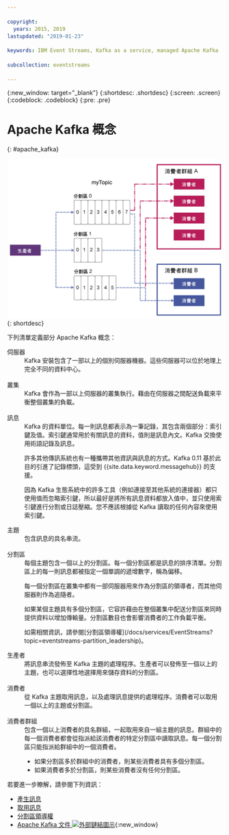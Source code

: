 ```yaml
---

copyright:
  years: 2015, 2019
lastupdated: "2019-01-23"

keywords: IBM Event Streams, Kafka as a service, managed Apache Kafka

subcollection: eventstreams

---
```


{:new_window: target="_blank"}
{:shortdesc: .shortdesc}
{:screen: .screen}
{:codeblock: .codeblock}
{:pre: .pre}

# Apache Kafka 概念
{: #apache_kafka}

![Kafka 架構圖。](kafka_overview.png "顯示 Kafka 架構的圖表。生產者正在將資料提供給 3 個分割區上的 Kafka 主題，然後由消費者訂閱訊息。")
{: shortdesc}

下列清單定義部分 Apache Kafka 概念：

<dl>
<dt>伺服器</dt>
<dd>Kafka 安裝包含了一部以上的個別伺服器機器。這些伺服器可以位於地理上完全不同的資料中心。</dd>
<br/>
<dt>叢集</dt>
<dd>Kafka 會作為一部以上伺服器的叢集執行。藉由在伺服器之間配送負載來平衡整個叢集的負載。</dd>
<br/>
<dt>訊息</dt>
<dd>Kafka 的資料單位。每一則訊息都表示為一筆記錄，其包含兩個部分：索引鍵及值。索引鍵通常用於有關訊息的資料，值則是訊息內文。Kafka 交換使用術語記錄及訊息。 

<p>許多其他傳訊系統也有一種攜帶其他資訊與訊息的方式。Kafka 0.11 基於此目的引進了記錄標頭，這受到 {{site.data.keyword.messagehub}} 的支援。</p> 

<p>因為 Kafka 生態系統中的許多工具（例如連接至其他系統的連接器）都只使用值而忽略索引鍵，所以最好是將所有訊息資料都放入值中，並只使用索引鍵進行分割或日誌壓縮。您不應該根據從 Kafka 讀取的任何內容來使用索引鍵。</p>   </dd>
<dt>主題</dt>
<dd>包含訊息的具名串流。</dd>
<br/>
<dt>分割區</dt>
<dd>每個主題包含一個以上的分割區。每一個分割區都是訊息的排序清單。分割區上的每一則訊息都被指定一個單調的遞增數字，稱為偏移。<p>每一個分割區在叢集中都有一部伺服器用來作為分割區的領導者，而其他伺服器則作為追隨者。<p>
<p>如果某個主題具有多個分割區，它容許藉由在整個叢集中配送分割區來同時提供資料以增加傳輸量。分割區數目也會影響消費者的工作負載平衡。</p>
<p>如需相關資訊，請參閱[分割區領導權](/docs/services/EventStreams?topic=eventstreams-partition_leadership)。</dd>
<dt>生產者</dt>
<dd>將訊息串流發佈至 Kafka 主題的處理程序。生產者可以發佈至一個以上的主題，也可以選擇性地選擇用來儲存資料的分割區。<br/></dd>
<br/>
<dt>消費者</dt>
<dd>從 Kafka 主題取用訊息，以及處理訊息提供的處理程序。消費者可以取用一個以上的主題或分割區。</dd>
<br/>
<dt>消費者群組</dt>
<dd>包含一個以上消費者的具名群組，一起取用來自一組主題的訊息。群組中的每一個消費者都會從指派給該消費者的特定分割區中讀取訊息。每一個分割區只能指派給群組中的一個消費者。<ul>
<li>如果分割區多於群組中的消費者，則某些消費者具有多個分割區。</li>
<li>如果消費者多於分割區，則某些消費者沒有任何分割區。</li>
</ul>
</dd>
</dl>

若要進一步瞭解，請參閱下列資訊：
- [產生訊息](/docs/services/EventStreams?topic=eventstreams-producing_messages)
- [取用訊息](/docs/services/EventStreams?topic=eventstreams-consuming_messages) 
- [分割區領導權](/docs/services/EventStreams?topic=eventstreams-partition_leadership) 
- [Apache Kafka 文件 ![外部鏈結圖示](../../icons/launch-glyph.svg "外部鏈結圖示")](http://kafka.apache.org/documentation.html){:new_window} 


<!-- 27/06/18 Karen: removing - suggestion from James

## {{site.data.keyword.messagehub}} plans
{{site.data.keyword.messagehub}} is available as two different plans depending on your requirements: Standard and Enterprise.

* Choose the Standard plan if you want event ingest and distribution capabilities, where you pay for what you use and share infrastructure with others.
* Choose the Enterprise plan if data isolation, guaranteed performance, and increased retention are important considerations. 

For more information, see [Choosing your plan](/docs/services/EventStreams/eventstreams085.html).
-->



